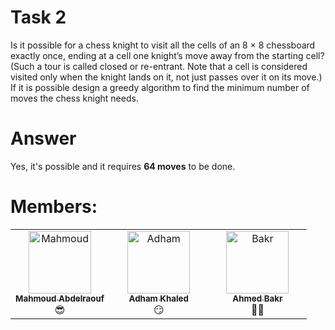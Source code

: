 # Task 2
Is it possible for a chess knight to visit all the cells of an 8 × 8 chessboard exactly once, ending at a cell one knight’s
move away from the starting cell? (Such a tour is called closed or re-entrant. Note that a cell is considered visited only
when the knight lands on it, not just passes over it on its move.)
<br>
If it is possible design a greedy algorithm to find the minimum number of moves the chess knight needs.

# Answer
Yes, it's possible and it requires **64 moves** to be done.

# Members:
<table>
  <tbody>
    <tr>
      <td align="center" valign="top" width="33.33%"><a href="https://github.com/Mahmoud-Abdelraouf"><img src="https://github.com/Mahmoud-Abdelraouf.png" width="100px;" alt="Mahmoud"/><br /><sub><b>Mahmoud Abdelraouf</b></sub></a><br />😎</td>
      <td align="center" valign="top" width="33.33%"><a href="https://github.com/adhamkhaled312"><img src="https://github.com/adhamkhaled312.png" width="100px;" alt="Adham"/><br /><sub><b>Adham Khaled</b></sub></a><br />😏</td>
      <td align="center" valign="top" width="33.33%"><a href="https://github.com/AhmedBakrXI"><img src="https://github.com/AhmedBakrXI.png" width="100px;" alt="Bakr"/><br /><sub><b>Ahmed Bakr</b></sub></a><br />👨‍💻</td>
    </tr>
  </tbody>
</table>
